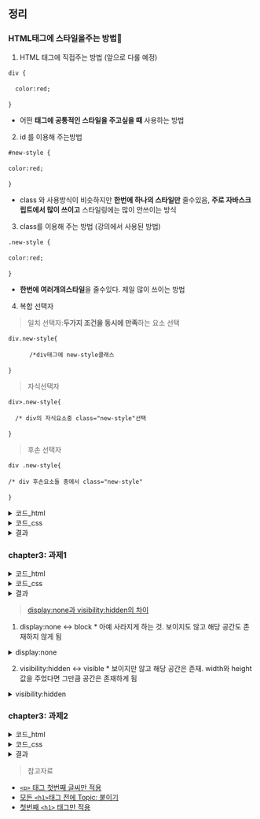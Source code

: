 ## 정리
### HTML태그에 스타일을주는 방법🔗

1. HTML 태그에 직접주는 방법 (앞으로 다룰 예정)
```
div {

  color:red;

}
```

* 어떤 **태그에 공통적인 스타일을 주고싶을 때** 사용하는 방법 

2. id 를 이용해 주는방법

```
#new-style {

color:red;

}
```

* class 와 사용방식이 비슷하지만 **한번에 하나의 스타일만** 줄수있음, **주로 자바스크립트에서 많이 쓰이고** 스타일링에는 많이 안쓰이는 방식

3. class를 이용해 주는 방법 (강의에서 사용된 방법)

```
.new-style {

color:red;

}
```

* **한번에 여러개의스타일**을 줄수있다. 제일 많이 쓰이는 방법 


4. 복합 선택자

> 일치 선택자:**두가지 조건을 동시에 만족**하는 요소 선택 

```
div.new-style{

      /*div태그에 new-style클래스

}
```

> 자식선택자

```
div>.new-style{

  /* div의 자식요소중 class="new-style"선택

}
```

> 후손 선택자

```
div .new-style{

/* div 후손요소들 중에서 class="new-style"

}
```

  <details>
    <summary>코드_html</summary>
    
    <!DOCTYPE html>
    <html lang="en">
    <head>
      <meta charset="UTF-8">
      <meta name="viewport" content="width=device-width, initial-scale=1.0">
      <title>Document</title>
      <link href="/chapter3/css/style.css" rel="stylesheet" type="text/css" />
    </head>
    <body>
      <div class="red border-blue">BTS</div>
      <img src="https://pbs.twimg.com/media/E_OPRLmVIAEXVPr.jpg" class="img-size"/>
      <div class="border-blue img-size margin-space padding-space">BOX</div>
    </body>
    </html>
  </details>

  <details>
    <summary>코드_css</summary>
    
    .red {
      color: red;
      background-color: yellow;
      text-align: center;
    }

    .border-blue {
      border: 1px solid blue;
    }

    .img-size {
      width: 200px;
      height: 200px;
    }

    .margin-space {
      margin-top: 40px;
      margin-left: 100px;
    }

    .padding-space {
      padding-top: 40px;
    }
  </details>

  <details>
    <summary>결과</summary>
    
  ![css](/img/css.png)
    
  </details>

### chapter3: 과제1
  <details>
    <summary>코드_html</summary>
    
    <!DOCTYPE html>
    <html lang="en">
    <head>
      <meta charset="UTF-8">
      <meta name="viewport" content="width=device-width, initial-scale=1.0">
      <title>Document</title>
      <link href="../css/style_hw1.css" rel="stylesheet" type="text/css" />
    </head>
    <body>
      <div>  
        <div class="box">Box 1</div> 
        <div class="box green">Box 2</div>  
        <div class="box blue">Box 3</div> 
    </div>
    </body>
    </html>
  </details>

  <details>
    <summary>코드_css</summary>
    
    .box {
      border: 50px solid red;
      width: 200px;
      padding: 50px;
      margin-bottom: 20px;
    }

    .green {
      border-color: green;
      /* display:none; */
      visibility:hidden
    }

    .blue {
      border-color: blue;
    }
  </details>

  <details>
    <summary>결과</summary>
    
  ![hw1](/img/hw1.png)
    
  </details>

  > [display:none과 visibility:hidden의 차이](https://unabated.tistory.com/entry/displaynone-%EA%B3%BC-visibilityhidden-%EC%9D%98-%EC%B0%A8%EC%9D%B4)
  1. display:none  <-> block
    * 아예 사라지게 하는 것. 보이지도 않고 해당 공간도 존재하지 않게 됨
  <details>
    <summary>display:none</summary>
    
  ![hw1](/img/display.png)
    
  </details>

  2. visibility:hidden <-> visible
    * 보이지만 않고 해당 공간은 존재. width와 height 값을 주었다면 그만큼 공간은 존재하게 됨
  <details>
    <summary>visibility:hidden</summary>
    
  ![hw1](/img/visibility.png)
    
  </details>
  
### chapter3: 과제2
  <details>
    <summary>코드_html</summary>
    
    <!DOCTYPE html>
    <html lang="en">
    <head>
      <meta charset="UTF-8">
      <meta name="viewport" content="width=device-width, initial-scale=1.0">
      <title>Document</title>
      <link href="../css/style_hw2.css" rel="stylesheet" type="text/css" />
    </head>
    <body>
      <div class="challenge2"> 
        <h1>HTML Tutorial</h1> 
        <p class="sub-header">HTML is the standard markup language for Web pages. With HTML you can create your own Website. HTML is easy to learn - You will enjoy it! </p> 
        <p>The HyperText Markup Language, or HTML is the standard markup language for documents designed to be displayed in a web browser. It can be assisted by technologies such as Cascading Style Sheets (CSS) and scripting languages such as JavaScript. ... HTML elements are the building blocks of HTML pages.  </p> 
        <h1>CSS Tutorial</h1> 
        <p class="sub-header">CSS is the language we use to style an HTML document.CSS describes how HTML elements should be displayed.This tutorial will teach you CSS from basic to advanced.</p> 
        <p>Cascading Style Sheets (CSS) is a style sheet language used for describing the presentation of a document written in a markup language such as HTML. CSS is a cornerstone technology of the World Wide Web, alongside HTML and JavaScript.  </p> 
      </div>
    </body>
    </html>
  </details>

  <details>
    <summary>코드_css</summary>
    
    h1 {
      color:  #9b59b6;
    }

    /* 모든 h1 태그 앞에 적용 */
    h1::before {
      content: "Topic: ";
    }

    h1:first-child{
      text-align: center;
    }

    p {
      font-size: 16px;
      font-family: Verdana;
      font-style: italic;
    }

    .sub-header {
      color: #2980b9;
    }

    /* p태그의 첫번째 글자에만 적용 */
    p::first-letter {
      font-size: 200%;
      color: #2980b9;
    }

    .challenge2 {
      padding-left: 10%;
    }
  </details>

  <details>
    <summary>결과</summary>
    
  ![hw2](/img/hw2.png)
    
  </details>

  > 참고자료
  * [```<p>``` 태그 첫번째 글씨만 적용]( https://www.w3schools.com/cssref/sel_firstletter.asp)
  * [모든 ```<h1>```태그 전에 Topic: 붙이기](https://www.w3schools.com/cssref/sel_before.asp)
  * [첫번째 ```<h1>``` 태그만 적용](https://www.w3schools.com/cssref/sel_firstchild.asp)